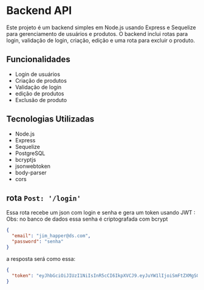 # Backend API

Este projeto é um backend simples em Node.js usando Express e Sequelize para gerenciamento de usuários e produtos. O backend inclui rotas para login, validação de login, criação, edição e uma rota para excluir o produto.

## Funcionalidades

- Login de usuários
- Criação de produtos
- Validação de login
- edição de produtos
- Exclusão de produto

## Tecnologias Utilizadas

- Node.js
- Express
- Sequelize
- PostgreSQL
- bcryptjs
- jsonwebtoken
- body-parser
- cors

## rota `Post: '/login'`

Essa rota recebe um json com login e senha e gera um token usando JWT : 
Obs: no banco de dados essa senha é criptografada com bcrypt


```json 
{
  "email": "jim_happer@ds.com",
  "password": "senha"
}
```

a resposta será como essa: 

```json 
{
  "token": "eyJhbGciOiJIUzI1NiIsInR5cCI6IkpXVCJ9.eyJuYW1lIjoiSmFtZXMgSGFwcGVyIiwiZW1haWwiOiJqaW1faGFwcGVyQGRzLmNvbSIsImlkIjoxLCJpYXQiOjE3MjE3MDQzODEsImV4cCI6MTcyMjMwOTE4MX0.lB0fEgnWwAF5bJPa9ToqAG6gVgMGEILuuZB7MSO_tbY"
}
```
